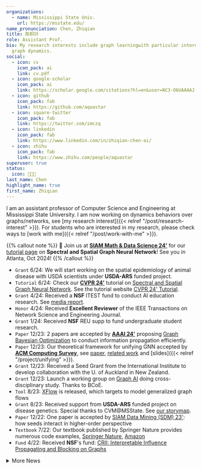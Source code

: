 ```yaml
---
organizations:
  - name: Mississippi State Univ.
    url: https://msstate.edu/
name_pronunciation: Chen, Zhiqian
title: 陈枳扦
role: Assistant Prof.
bio: My research interests include graph learningwith particular interest in
  graph dynamics.
social:
  - icon: cv
    icon_pack: ai
    link: cv.pdf
  - icon: google-scholar
    icon_pack: ai
    link: https://scholar.google.com/citations?hl=en&user=NC3-O6UAAAAJ
  - icon: github
    icon_pack: fab
    link: https://github.com/aquastar
  - icon: square-twitter
    icon_pack: fab
    link: https://twitter.com/imczq
  - icon: linkedin
    icon_pack: fab
    link: https://www.linkedin.com/in/zhiqian-chen-ai/
  - icon: zhihu
    icon_pack: fab
    link: https://www.zhihu.com/people/aquastar
superuser: true
status:
  icon: 👨🏻‍💻
last_name: Chen
highlight_name: true
first_name: Zhiqian
---
```

I am an assistant professor of Computer Science and Engineering at Mississippi State University. I am now working on dynamics behaviors over graphs/networks, see [my research interest]({{< relref "/post/research-interest" >}}). For students who are interested in my research, please check ways to [work with me]({{< relref "/post/work-with-me" >}}).

{{% callout note %}}
🚀 Join us at **[SIAM Math & Data Science 24'](https://www.siam.org/conferences/cm/conference/mds24)** for our [tutorial page](https://meetings.siam.org/sess/dsp_programsess.cfm?SESSIONCODE=80791) on **Spectral and Spatial Graph Neural Network**! See you in Atlanta, Oct 2024!
{{% /callout %}}

* `Grant` 6/24: We will start working on the spatial epidemiology of animal disease with USDA scientists under **USDA-ARS** funded project.
* `Tutorial` 6/24: Check our **[CVPR 24'](https://cvpr.thecvf.com/virtual/2024/tutorial/23726)** tutorial on <u>Spectral and Spatial Graph Neural Network</u>. See the tutorial website [CVPR 24' Tutorial](https://xgraph.team/course/cvpr24/).
* `Grant` 4/24: Received a **NSF** ITEST fund to conduct AI education research. See [media report](https://www.pressreader.com/usa/starkville-daily-news/20240515/281526526156691).
* `Honor` 4/24: Received **Excellent Reviewer** of the IEEE Transactions on Network Science and Engineering Journal. 
* `Grant` 1/24: Received **NSF** REU supp to fund undergraduate student research. 
* `Paper` 12/23: 2 papers are accepted by **[AAAI 24'](https://aaai.org/aaai-conference/)** proposing <u>Graph Bayesian Optimization</u> to conduct information propagation efficiently.
* `Paper` 12/23:  Our theoretical framework for unifying GNN accepted by **[ACM Computing Survey](https://dl.acm.org/journal/csur)**, see [paper](https://dl.acm.org/doi/10.1145/3627816), [related work](https://github.com/XGraph-Team/Spectral-Graph-Survey) and [slides]({{< relref "/project/unifying" >}}). 
* `Grant` 12/23: Received a Seed Grant from the International Institute to develop collaboration with the U. of Auckland in New Zealand.  
* `Grant` 12/23: Launch a working group on <u>Graph AI</u> doing cross-disciplinary study. Thanks to BCoE.  
* `Tool` 8/23: [XFlow](https://xflow.network/) is released, which targets to model generalized graph flows  
* `Grant` 8/23: Received support from **USDA-ARS** funded project on disease genetics. Special thanks to CVM@MSState. See [our storymap](https://storymaps.arcgis.com/stories/4569acf3a05944c99360029dd7029a96).
* `Paper` 12/22: One paper is accepted by [SIAM Data Mining (SDM) 23'](https://www.siam.org/conferences/cm/conference/sdm23): how seeds interact in higher-order perspective
* `Textbook` 7/22: Our textbook published by Springer Nature provides numerous code examples, [Springer Nature](https://link.springer.com/book/10.1007/978-3-030-96756-7), [Amazon](https://www.amazon.com/Machine-Learning-Computer-Scientists-Analysts/dp/3030967557)
* `Fund` 4/22: Received **NSF**'s fund: [CRII: Interpretable Influence Propagating and Blocking on Graphs](https://www.nsf.gov/awardsearch/showAward?AWD_ID=2153369&HistoricalAwards=false)

<details>
  <summary>More News</summary>

- `[Paper]` 12/21: One paper about Graph Wavelet is accepted by [SIAM Data Mining (SDM) 22'](https://www.siam.org/conferences/cm/conference/sdm22) with SIAM Early Career Travel Award
- `[Tutorial]` 5/21: See our [tutorial Spreading Model for Epidemics](https://beiyulincs.github.io/pub/sdm_tutorial_21.html) ([GNN, RNN, SIR and PDE](/files/SDM21-part2.pptx)) in [SDM 21'](https://www.siam.org/conferences/cm/conference/sdm21)
* `[Paper & Award]` 9/20: Papers on Kalman filtering and school redistricting are accepted by [ACM SIGSPATIAL 20'](https://sigspatial2020.sigspatial.org) with (**Best Paper Award**)
* `[Paper]` 12/19: [Unsupervised learning for material discovery](https://www.nature.com/articles/s41467-019-13214-1) is published in **Nature Communications**.
  * Selected as 22nd of Top 50 Chemistry and Materials Sciences Articles [Top 50 Collection](https://www.nature.com/collections/giacagiaca)

</details>
